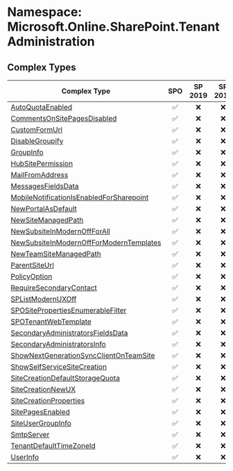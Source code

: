 # Namespace: Microsoft.Online.SharePoint.TenantAdministration

## Complex Types

Complex Type | SPO | SP 2019 | SP 2016 | SP 2013
----------|:---:|:-------:|:-------:|:-------:
[AutoQuotaEnabled](./ComplexTypes/AutoQuotaEnabled.md) | ✅ | ❌ | ❌ | ❌
[CommentsOnSitePagesDisabled](./ComplexTypes/CommentsOnSitePagesDisabled.md) | ✅ | ❌ | ❌ | ❌
[CustomFormUrl](./ComplexTypes/CustomFormUrl.md) | ✅ | ❌ | ❌ | ❌
[DisableGroupify](./ComplexTypes/DisableGroupify.md) | ✅ | ❌ | ❌ | ❌
[GroupInfo](./ComplexTypes/GroupInfo.md) | ✅ | ❌ | ❌ | ❌
[HubSitePermission](./ComplexTypes/HubSitePermission.md) | ✅ | ❌ | ❌ | ❌
[MailFromAddress](./ComplexTypes/MailFromAddress.md) | ✅ | ❌ | ❌ | ❌
[MessagesFieldsData](./ComplexTypes/MessagesFieldsData.md) | ✅ | ❌ | ❌ | ❌
[MobileNotificationIsEnabledForSharepoint](./ComplexTypes/MobileNotificationIsEnabledForSharepoint.md) | ✅ | ❌ | ❌ | ❌
[NewPortalAsDefault](./ComplexTypes/NewPortalAsDefault.md) | ✅ | ❌ | ❌ | ❌
[NewSiteManagedPath](./ComplexTypes/NewSiteManagedPath.md) | ✅ | ❌ | ❌ | ❌
[NewSubsiteInModernOffForAll](./ComplexTypes/NewSubsiteInModernOffForAll.md) | ✅ | ❌ | ❌ | ❌
[NewSubsiteInModernOffForModernTemplates](./ComplexTypes/NewSubsiteInModernOffForModernTemplates.md) | ✅ | ❌ | ❌ | ❌
[NewTeamSiteManagedPath](./ComplexTypes/NewTeamSiteManagedPath.md) | ✅ | ❌ | ❌ | ❌
[ParentSiteUrl](./ComplexTypes/ParentSiteUrl.md) | ✅ | ❌ | ❌ | ❌
[PolicyOption](./ComplexTypes/PolicyOption.md) | ✅ | ❌ | ❌ | ❌
[RequireSecondaryContact](./ComplexTypes/RequireSecondaryContact.md) | ✅ | ❌ | ❌ | ❌
[SPListModernUXOff](./ComplexTypes/SPListModernUXOff.md) | ✅ | ❌ | ❌ | ❌
[SPOSitePropertiesEnumerableFilter](./ComplexTypes/SPOSitePropertiesEnumerableFilter.md) | ✅ | ❌ | ❌ | ❌
[SPOTenantWebTemplate](./ComplexTypes/SPOTenantWebTemplate.md) | ✅ | ❌ | ❌ | ❌
[SecondaryAdministratorsFieldsData](./ComplexTypes/SecondaryAdministratorsFieldsData.md) | ✅ | ❌ | ❌ | ❌
[SecondaryAdministratorsInfo](./ComplexTypes/SecondaryAdministratorsInfo.md) | ✅ | ❌ | ❌ | ❌
[ShowNextGenerationSyncClientOnTeamSite](./ComplexTypes/ShowNextGenerationSyncClientOnTeamSite.md) | ✅ | ❌ | ❌ | ❌
[ShowSelfServiceSiteCreation](./ComplexTypes/ShowSelfServiceSiteCreation.md) | ✅ | ❌ | ❌ | ❌
[SiteCreationDefaultStorageQuota](./ComplexTypes/SiteCreationDefaultStorageQuota.md) | ✅ | ❌ | ❌ | ❌
[SiteCreationNewUX](./ComplexTypes/SiteCreationNewUX.md) | ✅ | ❌ | ❌ | ❌
[SiteCreationProperties](./ComplexTypes/SiteCreationProperties.md) | ✅ | ❌ | ❌ | ❌
[SitePagesEnabled](./ComplexTypes/SitePagesEnabled.md) | ✅ | ❌ | ❌ | ❌
[SiteUserGroupInfo](./ComplexTypes/SiteUserGroupInfo.md) | ✅ | ❌ | ❌ | ❌
[SmtpServer](./ComplexTypes/SmtpServer.md) | ✅ | ❌ | ❌ | ❌
[TenantDefaultTimeZoneId](./ComplexTypes/TenantDefaultTimeZoneId.md) | ✅ | ❌ | ❌ | ❌
[UserInfo](./ComplexTypes/UserInfo.md) | ✅ | ❌ | ❌ | ❌